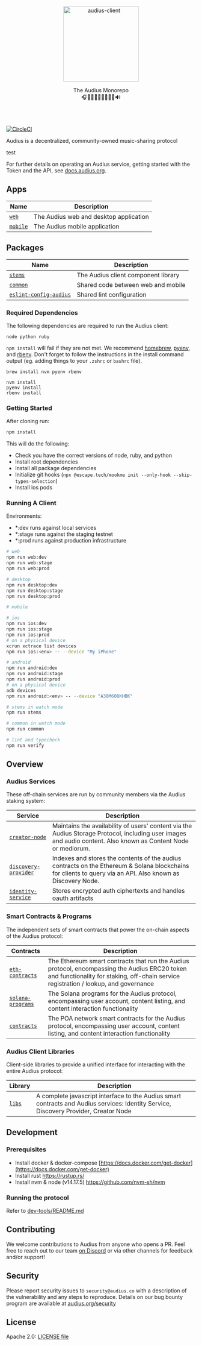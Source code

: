<p align="center">
  <br/>
  <a target="_blank" href="https://audius.co">
    <img src="https://user-images.githubusercontent.com/2731362/90302695-e5ae8a00-de5c-11ea-88b5-24c1408affc6.png" alt="audius-client" width="200">
  </a>
  <br/>

  <p align="center">
    The Audius Monorepo
    <br/>
    🎧🎸🎹🤘🎶🥁🎷🎻🎤🔊
  </p>
</p>

<br/>
<br/>

[![CircleCI](https://dl.circleci.com/status-badge/img/gh/AudiusProject/audius-protocol/tree/main.svg?style=svg&circle-token=7813cfa60dbb92905f7fa2979eced3e33f1d77af)](https://dl.circleci.com/status-badge/redirect/gh/AudiusProject/audius-protocol/tree/main)

Audius is a decentralized, community-owned music-sharing protocol

test

For further details on operating an Audius service, getting started with the Token and the API, see [docs.audius.org](https://docs.audius.org/).

## Apps

| Name                          | Description                            |
| ----------------------------- | -------------------------------------- |
| [`web`](./packages/web)       | The Audius web and desktop application |
| [`mobile`](./packages/mobile) | The Audius mobile application          |

## Packages

| Name                                                      | Description                         |
| --------------------------------------------------------- | ----------------------------------- |
| [`stems`](./packages/stems)                               | The Audius client component library |
| [`common`](./packages/common)                             | Shared code between web and mobile  |
| [`eslint-config-audius`](./packages/eslint-config-audius) | Shared lint configuration           |

### Required Dependencies

The following dependencies are required to run the Audius client:

```
node python ruby
```

`npm install` will fail if they are not met. We recommend [homebrew](https://brew.sh/), [pyenv](https://github.com/pyenv/pyenv), and [rbenv](https://github.com/rbenv/rbenv). Don't forget to follow the instructions in the install command output (eg. adding things to your `.zshrc` or `bashrc` file).

```
brew install nvm pyenv rbenv

nvm install
pyenv install
rbenv install
```

### Getting Started

After cloning run:

```bash
npm install
```

This will do the following:

- Check you have the correct versions of node, ruby, and python
- Install root dependencies
- Install all package dependencies
- Initialize git hooks (`npx @escape.tech/mookme init --only-hook --skip-types-selection`)
- Install ios pods

### Running A Client

Environments:

- \*:dev runs against local services
- \*:stage runs against the staging testnet
- \*:prod runs against production infrastructure

```bash
# web
npm run web:dev
npm run web:stage
npm run web:prod

# desktop
npm run desktop:dev
npm run desktop:stage
npm run desktop:prod

# mobile

# ios
npm run ios:dev
npm run ios:stage
npm run ios:prod
# on a physical device
xcrun xctrace list devices
npm run ios:<env> -- --device "My iPhone"

# android
npm run android:dev
npm run android:stage
npm run android:prod
# on a physical device
adb devices
npm run android:<env> -- --device "A38M608KHBK"

# stems in watch mode
npm run stems

# common in watch mode
npm run common

# lint and typecheck
npm run verify
```

## Overview

### Audius Services

These off-chain services are run by community members via the Audius staking system:

| Service                                    | Description                                                                                                                                                    |
| ------------------------------------------ | -------------------------------------------------------------------------------------------------------------------------------------------------------------- |
| [`creator-node`](mediorum)                 | Maintains the availability of users' content via the Audius Storage Protocol, including user images and audio content. Also known as Content Node or mediorum. |
| [`discovery-provider`](discovery-provider) | Indexes and stores the contents of the audius contracts on the Ethereum & Solana blockchains for clients to query via an API. Also known as Discovery Node.    |
| [`identity-service`](identity-service)     | Stores encrypted auth ciphertexts and handles oauth artifacts                                                                                                  |

### Smart Contracts & Programs

The independent sets of smart contracts that power the on-chain aspects of the Audius protocol:

| Contracts                                                                                       | Description                                                                                                                                                                           |
| ----------------------------------------------------------------------------------------------- | ------------------------------------------------------------------------------------------------------------------------------------------------------------------------------------- |
| [`eth-contracts`](https://github.com/AudiusProject/audius-protocol/tree/main/eth-contracts)     | The Ethereum smart contracts that run the Audius protocol, encompassing the Audius ERC20 token and functionality for staking, off-chain service registration / lookup, and governance |
| [`solana-programs`](https://github.com/AudiusProject/audius-protocol/tree/main/solana-programs) | The Solana programs for the Audius protocol, encompassing user account, content listing, and content interaction functionality                                                        |
| [`contracts`](https://github.com/AudiusProject/audius-protocol/tree/main/contracts)             | The POA network smart contracts for the Audius protocol, encompassing user account, content listing, and content interaction functionality                                            |

### Audius Client Libraries

Client-side libraries to provide a unified interface for interacting with the entire
Audius protocol:

| Library                                                                            | Description                                                                                                                           |
| ---------------------------------------------------------------------------------- | ------------------------------------------------------------------------------------------------------------------------------------- |
| [`libs`](https://github.com/AudiusProject/audius-protocol/tree/main/packages/libs) | A complete javascript interface to the Audius smart contracts and Audius services: Identity Service, Discovery Provider, Creator Node |

## Development

### Prerequisites

- Install docker & docker-compose [https://docs.docker.com/get-docker](https://docs.docker.com/get-docker)
- Install rust https://rustup.rs/
- Install nvm & node (v14.17.5) https://github.com/nvm-sh/nvm

### Running the protocol

Refer to [dev-tools/README.md](./dev-tools/README.md)

## Contributing

We welcome contributions to Audius from anyone who opens a PR. Feel free to reach out to
our team [on Discord](https://discord.gg/audius) or via other channels for feedback and/or support!

## Security

Please report security issues to `security@audius.co` with a description of the
vulnerability and any steps to reproduce. Details on our bug bounty program are available at [audius.org/security](https://audius.org/security)

## License

Apache 2.0: [LICENSE file](https://github.com/AudiusProject/audius-protocol/blob/main/LICENSE)
